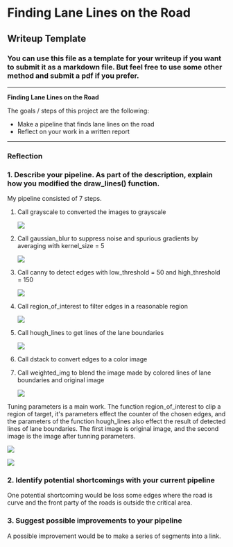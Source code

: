 # **Finding Lane Lines on the Road** 

## Writeup Template

### You can use this file as a template for your writeup if you want to submit it as a markdown file. But feel free to use some other method and submit a pdf if you prefer.

---

**Finding Lane Lines on the Road**

The goals / steps of this project are the following:
* Make a pipeline that finds lane lines on the road
* Reflect on your work in a written report


[//]: # "Image References"

[image1]: ./examples/grayscale.jpg "Grayscale"

---

### Reflection

### 1. Describe your pipeline. As part of the description, explain how you modified the draw_lines() function.

My pipeline consisted of 7 steps.

1. Call grayscale to converted the images to grayscale 

   ![](D:\hzf\udacity\project\CarND-LaneLines-P1-master\test_images_output\step1.png)

2. Call gaussian_blur to suppress noise and spurious gradients by averaging with kernel_size = 5

   ![](D:\hzf\udacity\project\CarND-LaneLines-P1-master\test_images_output\step2.png)

3. Call canny to detect edges with low_threshold = 50 and high_threshold = 150

   ![](D:\hzf\udacity\project\CarND-LaneLines-P1-master\test_images_output\step3.png)

4. Call region_of_interest to filter edges in a reasonable region

   ![](D:\hzf\udacity\project\CarND-LaneLines-P1-master\test_images_output\step4.png)

5. Call hough_lines to get lines of the lane boundaries

   ![](D:\hzf\udacity\project\CarND-LaneLines-P1-master\test_images_output\step5.png)

6. Call dstack to convert edges to a color image

7. Call weighted_img to blend the image made by colored lines of lane boundaries and original image

   ![](D:\hzf\udacity\project\CarND-LaneLines-P1-master\test_images_output\step6.png)



Tuning parameters  is a main work.  The function region_of_interest to clip a region of target, it's parameters effect the counter of the chosen edges, and the parameters of the function hough_lines also effect the result of detected lines of lane boundaries. The first image is original image, and the second image is the image after tunning parameters.  

![](D:\hzf\udacity\project\CarND-LaneLines-P1-master\test_images_output\5_before.png)

![](D:\hzf\udacity\project\CarND-LaneLines-P1-master\test_images_output\5_after.png)

  


### 2. Identify potential shortcomings with your current pipeline

One potential shortcoming would be loss some edges where the road is curve and the front party of the roads is outside the critical area.




### 3. Suggest possible improvements to your pipeline

A possible improvement would be to make a series of segments into a link.
